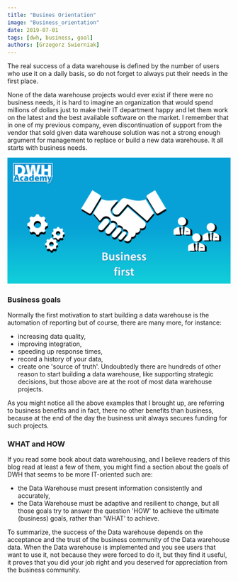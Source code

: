 ```yaml
---
title: "Busines Orientation"
image: "Business_orientation"
date: 2019-07-01
tags: [dwh, business, goal]
authors: [Grzegorz Swierniak]
---
```


The real success of a data warehouse is defined by the number of users who use it on a daily basis, so do not forget to always put their needs in the first place.

None of the data warehouse projects would ever exist if there were no business needs, it is hard to imagine an organization that would spend millions of dollars just to make their IT department happy and let them work on the latest and the best available software on the market. I remember that in one of my previous company, even discontinuation of support from the vendor that sold given data warehouse solution was not a strong enough argument for management to replace or build a new data warehouse. It all starts with business needs. 

<img src="Business_orientation.png" width="800px" alt="Business_orientation"/>

### Business goals
Normally the first motivation to start building a data warehouse is the automation of reporting but of course, there are many more, for instance:
- increasing data quality,
- improving integration,
- speeding up response times,
- record a history of your data,
- create one 'source of truth'.
Undoubtedly there are hundreds of other reason to start building a data warehouse, like supporting strategic decisions, but those above are at the root of most data warehouse projects. 

As you might notice all the above examples that I brought up, are referring to business benefits and in fact, there no other benefits than business, because at the end of the day the business unit always secures funding for such projects.

### WHAT and HOW
If you read some book about data warehousing, and I believe readers of this blog read at least a few of them, you might find a section about the goals of DWH that seems to be more IT-oriented such are:
- the Data Warehouse must present information consistently and accurately,
- the Data Warehouse must be adaptive and resilient to change,
but all those goals try to answer the question 'HOW' to achieve the ultimate (business) goals, rather than 'WHAT' to achieve.  

To summarize, the success of the Data warehouse depends on the acceptance and the trust of the business community of the Data warehouse data. When the Data warehouse is implemented and you see users that want to use it, not because they were forced to do it, but they find it useful, it proves that you did your job right and you deserved for appreciation from the business community.


